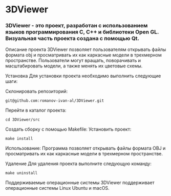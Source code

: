 # 3DViewer

### 3DViewer - это проект, разработан с использованием языков программирования C, C++ и библиотеки Open GL. Визуальная часть проекта создана с помощью Qt.

Описание проекта
3DViewer позволяет пользователям открывать файлы формата obj и просматривать их как каркасные модели в трехмерном пространстве. Пользователи могут вращать, поворачивать и масштабировать модели, а также менять их цветовые схемы.

Установка
Для установки проекта необходимо выполнить следующие шаги:

Склонировать репозиторий:
```
git@github.com:romanov-ivan-al/3DViewer.git
```
Перейти в каталог проекта:
```
cd 3DViewer/src
```
Создать сборку с помощью Makefile:
Установить проект:
```
make install
```
Использование:
Программа позволяет открывать файлы формата OBJ и просматривать их как каркасные модели в трехмерном пространстве.

Удаление
Для удаления проекта выполните следующую команду:
```
make uninstall
```

Поддерживаемые операционные системы
3DViewer поддерживает операционные системы Linux Ubuntu и macOS.

